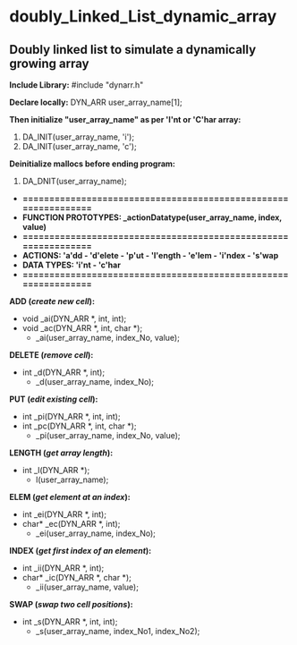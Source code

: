 # doubly_Linked_List_dynamic_array
Doubly linked list to simulate a dynamically growing array
-----------------------------------------------------------

**Include Library:**
#include "dynarr.h"

**Declare locally:**
DYN_ARR user_array_name[1];

**Then initialize "user_array_name" as per 'I'nt or 'C'har array:**
 1) DA_INIT(user_array_name, 'i');
 2) DA_INIT(user_array_name, 'c');
 
 
**Deinitialize mallocs before ending program:**
 1) DA_DNIT(user_array_name);

 * **===============================================================**
 * **FUNCTION PROTOTYPES: _actionDatatype(user_array_name, index, value)**
 * **===============================================================**
 * **ACTIONS: 'a'dd - 'd'elete - 'p'ut - 'l'ength - 'e'lem - 'i'ndex - 's'wap**
 * **DATA TYPES: 'i'nt - 'c'har**
 * **===============================================================**

**ADD (*create new cell*):**
* void _ai(DYN_ARR *, int, int);
* void _ac(DYN_ARR *, int, char *);
    * _ai(user_array_name, index_No, value);

**DELETE (*remove cell*):**
* int _d(DYN_ARR *, int);
    * _d(user_array_name, index_No);

**PUT (*edit existing cell*):**
* int _pi(DYN_ARR *, int, int);
* int _pc(DYN_ARR *, int, char *);
    * _pi(user_array_name, index_No, value);

**LENGTH (*get array length*):**
* int _l(DYN_ARR *);
    * l(user_array_name);

**ELEM (*get element at an index*):**
* int _ei(DYN_ARR *, int);
* char* _ec(DYN_ARR *, int);
    * _ei(user_array_name, index_No);

**INDEX (*get first index of an element*):**
* int _ii(DYN_ARR *, int);
* char* _ic(DYN_ARR *, char *);
    * _ii(user_array_name, value);

**SWAP (*swap two cell positions*):**
* int _s(DYN_ARR *, int, int);
    * _s(user_array_name, index_No1, index_No2);
